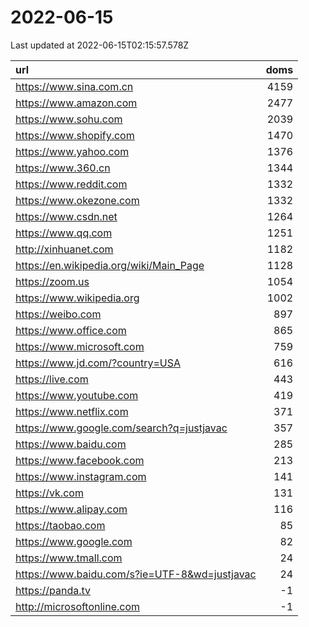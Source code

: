 # 2022-06-15

<!-- BEGIN -->
Last updated at 2022-06-15T02:15:57.578Z

url | doms
:- | -:
https://www.sina.com.cn | 4159
https://www.amazon.com | 2477
https://www.sohu.com | 2039
https://www.shopify.com | 1470
https://www.yahoo.com | 1376
https://www.360.cn | 1344
https://www.reddit.com | 1332
https://www.okezone.com | 1332
https://www.csdn.net | 1264
https://www.qq.com | 1251
http://xinhuanet.com | 1182
https://en.wikipedia.org/wiki/Main_Page | 1128
https://zoom.us | 1054
https://www.wikipedia.org | 1002
https://weibo.com | 897
https://www.office.com | 865
https://www.microsoft.com | 759
https://www.jd.com/?country=USA | 616
https://live.com | 443
https://www.youtube.com | 419
https://www.netflix.com | 371
https://www.google.com/search?q=justjavac | 357
https://www.baidu.com | 285
https://www.facebook.com | 213
https://www.instagram.com | 141
https://vk.com | 131
https://www.alipay.com | 116
https://taobao.com | 85
https://www.google.com | 82
https://www.tmall.com | 24
https://www.baidu.com/s?ie=UTF-8&wd=justjavac | 24
https://panda.tv | -1
http://microsoftonline.com | -1
<!-- END -->

